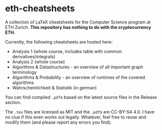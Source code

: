 # eth-cheatsheets

A collection of LaTeX cheatsheets for the Computer Science program at ETH Zurich. **This repository has nothing to do with the cryptocurrency ETH.**

Currently, the following cheatsheets are hosted here:

- Analysis 1 (whole course, includes table with common derivatives/integrals)
- Analysis 2 (whole course)
- Algorithms & Datastructures - an overview of all important graph terminology
- Algorithms & Probability - an overview of runtimes of the covered algorithms
- Wahrscheinlichkeit & Statistik (in german)

You can find compiled `.pdf`s based on the latest source files in the Release section.

The `.tex` files are licensed as MIT and the `.pdf`s are CC-BY-SA 4.0. I have no clue if this even works out legally. Whatever, feel free to reuse and modify them (and please report any errors you find).
